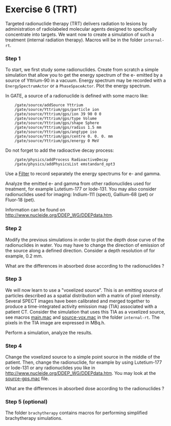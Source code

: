 # Exercise 6 (TRT)


Targeted radionuclide therapy (TRT) delivers radiation to lesions by administration of radiolabeled molecular agents designed to specifically concentrate into targets. We want now to create a simulation of such a treatment (internal radiation therapy). Macros will be in the folder `internal-rt`.


### Step 1

To start, we first study some radionuclides. Create from scratch a simple simulation that allow you to get the energy spectrum of the e- emitted by a source of Yttrium-90 in a vacuum. Energy spectrum may be recorded with a  ```EnergySpectrumActor``` or a ```PhaseSpaceActor```. Plot the energy spectrum.

In GATE, a source of a radionuclide is defined with some macro like:

```
    /gate/source/addSource Yttrium
    /gate/source/Yttrium/gps/particle ion
    /gate/source/Yttrium/gps/ion 39 90 0 0
    /gate/source/Yttrium/gps/type Volume
    /gate/source/Yttrium/gps/shape Sphere
    /gate/source/Yttrium/gps/radius 1.5 mm
    /gate/source/Yttrium/gps/angtype iso
    /gate/source/Yttrium/gps/centre 0. 0. 0. mm
    /gate/source/Yttrium/gps/energy 0 MeV
```

Do not forget to add the radioactive decay process:

```
    /gate/physics/addProcess RadioactiveDecay
    /gate/physics/addPhysicsList emstandard_opt3
```

Use a [Filter](http://wiki.opengatecollaboration.org/index.php/Users_Guide:Tools_to_Interact_with_the_Simulation_:_Actors#Filters) to record separately the energy spectrums for e- and gamma.

Analyze the emitted e- and gamma from other radionuclides used for treatment, for example Lutetium-177 or Iode-131. You may also consider radionuclides used for imaging: Indium-111 (spect), Gallium-68 (pet) or Fluor-18 (pet).

Information can be found on http://www.nucleide.org/DDEP_WG/DDEPdata.htm.

### Step 2

Modify the previous simulations in order to plot the depth dose curve of the radionuclides in water. You may have to change the direction of emission of the source along a defined direction. Consider a depth resolution of for example, 0.2 mm.

What are the differences in absorbed dose according to the radionuclides ?


### Step 3

We will now learn to use a "voxelized source". This is an emitting source of particles described as a spatial distribution with a matrix of pixel intensity. Several SPECT images have been calibrated and merged together to produce a time-integrated activity emission map (TIA) associated with a patient CT. Consider the simulation that uses this TIA as a voxelized source, see macros [main.mac](https://gitlab.in2p3.fr/david.sarrut/gate-exercices/blob/master/internal-rt/mac/main.mac) and [source-vox.mac](https://gitlab.in2p3.fr/david.sarrut/gate-exercices/blob/master/internal-rt/mac/source-vox.mac) in the folder ```internal-rt```. The pixels in the TIA image are expressed in MBq.h.

Perform a simulation, analyze the results.


### Step 4

Change the voxelized source to a simple point source in the middle of the patient. Then, change the radionuclide, for example by using Lutetium-177 or Iode-131 or any radionuclides you like in http://www.nucleide.org/DDEP_WG/DDEPdata.htm. You may look at the [source-gps.mac](https://gitlab.in2p3.fr/david.sarrut/gate-exercices/blob/master/internal-rt/mac/source-gps.mac) file. 

What are the differences in absorbed dose according to the radionuclides ?

### Step 5 (optional)

The folder `brachytherapy` contains macros for performing simplified brachytherapy simulations. 

